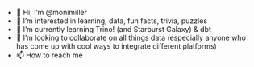 - 👋 Hi, I’m @monimiller
- 👀 I’m interested in learning, data, fun facts, trivia, puzzles
- 🌱 I’m currently learning Trino! (and Starburst Galaxy) & dbt 
- 💞️ I’m looking to collaborate on all things data (especially anyone who has come up with cool ways to integrate different platforms)
- 📫 How to reach me 

<!---
monimiller is a ✨ special ✨ repository because its `README.md` (this file) appears on your GitHub profile.
You can click the Preview link to take a look at your changes.
--->
